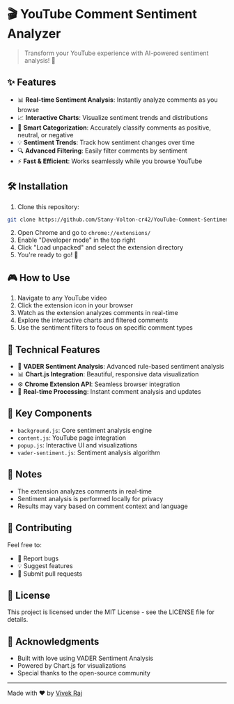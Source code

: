 # 🎬 YouTube Comment Sentiment Analyzer

> Transform your YouTube experience with AI-powered sentiment analysis! 🚀

## ✨ Features

- 📊 **Real-time Sentiment Analysis**: Instantly analyze comments as you browse
- 📈 **Interactive Charts**: Visualize sentiment trends and distributions
- 🎯 **Smart Categorization**: Accurately classify comments as positive, neutral, or negative
- 💡 **Sentiment Trends**: Track how sentiment changes over time
- 🔍 **Advanced Filtering**: Easily filter comments by sentiment
- ⚡ **Fast & Efficient**: Works seamlessly while you browse YouTube

## 🛠️ Installation

1. Clone this repository:
```bash
git clone https://github.com/Stany-Volton-cr42/YouTube-Comment-Sentiment-Analysis.git
```

2. Open Chrome and go to `chrome://extensions/`
3. Enable "Developer mode" in the top right
4. Click "Load unpacked" and select the extension directory
5. You're ready to go! 🎉

## 🎮 How to Use

1. Navigate to any YouTube video
2. Click the extension icon in your browser
3. Watch as the extension analyzes comments in real-time
4. Explore the interactive charts and filtered comments
5. Use the sentiment filters to focus on specific comment types

## 🔧 Technical Features

- 🧠 **VADER Sentiment Analysis**: Advanced rule-based sentiment analysis
- 📊 **Chart.js Integration**: Beautiful, responsive data visualization
- ⚙️ **Chrome Extension API**: Seamless browser integration
- 🔄 **Real-time Processing**: Instant comment analysis and updates

## 🌟 Key Components

- `background.js`: Core sentiment analysis engine
- `content.js`: YouTube page integration
- `popup.js`: Interactive UI and visualizations
- `vader-sentiment.js`: Sentiment analysis algorithm

## 📝 Notes

- The extension analyzes comments in real-time
- Sentiment analysis is performed locally for privacy
- Results may vary based on comment context and language

## 🤝 Contributing

Feel free to:
- 🐛 Report bugs
- 💡 Suggest features
- 🔧 Submit pull requests

## 📜 License

This project is licensed under the MIT License - see the LICENSE file for details.

## 🙏 Acknowledgments

- Built with love using VADER Sentiment Analysis
- Powered by Chart.js for visualizations
- Special thanks to the open-source community

---
Made with ❤️ by [Vivek Raj](https://github.com/Stany-Volton-cr42)
